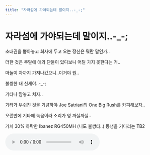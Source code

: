 ```yaml
---
title: "자라섬에 가야되는데 말이지..-_-;"
---
```

# 자라섬에 가야되는데 말이지..-_-;

초대권을 뽑아놓고 회사에 두고 오는 정신은 뭐란 말인가..

더한 것은 주말에 애와 단둘이 있다보니 어딜 가지 못한다는 거..

마눌이 차까지 가져나갔으니..이거야 원..

불쌍한 내 신세야..-_-;

기타나 맘놓고 치자..

기타가 부숴진 것을 기념하야 Joe Satriani의 One Big Rush를 카피해보자..

오랜만에 기타에 녹음이라 소리가 영 까실까실..

가치 30% 하락한 Ibanez RG450MH (니도 불쌍타..)
동생을 기다리는 TB2

![audio](/assets/images/268e0b01f63c37f7f158f61d3ddc8c12.mp3)



